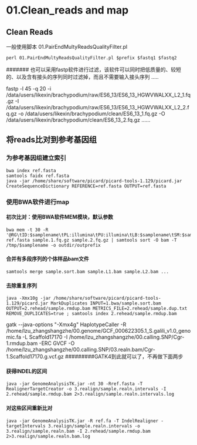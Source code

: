 # 01.Clean_reads  and map
## Clean Reads
一般使用脚本 01.PairEndMultyReadsQualityFilter.pl
```
perl 01.PairEndMultyReadsQualityFilter.pl $prefix $fastq1 $fastq2
```
####### 也可以采用fastp软件进行过滤，该软件可以同时把低质量的、较短的、以及含有接头的序列同时过滤掉，而且不需要输入接头序列
.....

fastp -l 45 -q 20 -i /data/users/likexin/brachypodium/raw/ES6_13/ES6_13_HGWVWALXX_L2_1.fq.gz -I /data/users/likexin/brachypodium/raw/ES6_13/ES6_13_HGWVWALXX_L2_2.fq.gz -o /data/users/likexin/brachypodium/clean/ES6_13_1.fq.gz -O /data/users/likexin/brachypodium/clean/ES6_13_2.fq.gz
......
## 将reads比对到参考基因组
### 为参考基因组建立索引
```
bwa index ref.fasta
samtools faidx ref.fasta
java -jar /home/share/software/picard/picard-tools-1.129/picard.jar CreateSequenceDictionary REFERENCE=ref.fasta OUTPUT=ref.fasta
```
### 使用BWA软件进行map
#### 初次比对：使用BWA软件MEM模块，默认参数
```
bwa mem -t 30 -R '@RG\tID:$samplename\tPL:illumina\tPU:illumina\tLB:$samplename\tSM:$samplename\t' ref.fasta sample.1.fq.gz sample.2.fq.gz | samtools sort -O bam -T /tmp/$samplename -o outdir/outprefix
```
#### 合并有多段序列的个体样品bam文件
```
samtools merge sample.sort.bam sample.L1.bam sample.L2.bam ...
```
#### 去除重复序列
```
java -Xmx10g -jar /home/share/software/picard/picard-tools-1.129/picard.jar MarkDuplicates INPUT=1.bwa/sample.sort.bam OUTPUT=2.rehead/sample.rmdup.bam METRICS_FILE=2.rehead/sample.dup.txt REMOVE_DUPLICATES=true ; samtools index 2.rehead/sample.rmdup.bam
```
gatk --java-options "-Xmx4g" HaplotypeCaller -R /home/lzu_zhangshangzhe/00.genome/GCF_000622305.1_S.galili_v1.0_genomic.fa -L Scaffold17170  -I /home/lzu_zhangshangzhe/00.calling.SNP/Cgr-1.rmdup.bam -ERC GVCF -O /home/lzu_zhangshangzhe/00.calling.SNP/03.realn.bam/Cgr-1.Scaffold17170.g.vcf.gz
#########GATK4到此就可以了，不再做下面两步
#### 获得INDEL的区间
```
java -jar GenomeAnalysisTK.jar -nt 30 -Rref.fasta -T RealignerTargetCreator -o 3.realign/sample.realn.intervals -I 2.rehead/sample.rmdup.bam 2>3.realign/sample.realn.intervals.log
```
#### 对这些区间重新比对
```
java -jar GenomeAnalysisTK.jar -R ref.fa -T IndelRealigner -targetIntervals 3.realign/sample.realn.intervals -o 3.realign/sample.realn.bam -I 2.rehead/sample.rmdup.bam 2>3.realign/sample.realn.bam.log
```
